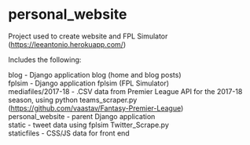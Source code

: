 # personal_website

Project used to create website and FPL Simulator (https://leeantonio.herokuapp.com/)  

Includes the following:  

blog - Django application blog (home and blog posts)  
fplsim - Django application fplsim (FPL Simulator)  
mediafiles/2017-18 - .CSV data from Premier League API for the 2017-18 season, using python teams_scraper.py (https://github.com/vaastav/Fantasy-Premier-League)  
personal_website - parent Django application  
static - tweet data using fplsim Twitter_Scrape.py  
staticfiles - CSS/JS data for front end  

